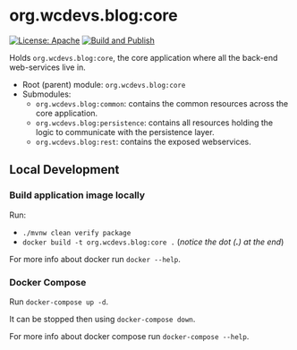 # org.wcdevs.blog:core

[![License: Apache](https://img.shields.io/badge/License-Apache%202.0-blue)](https://opensource.org/licenses/Apache-2.0) [![Build and Publish](https://github.com/lealceldeiro/org.wcdevs.blog.core/actions/workflows/build-and-publish.yml/badge.svg)](https://github.com/lealceldeiro/org.wcdevs.blog.core/actions/workflows/build-and-publish.yml)

Holds `org.wcdevs.blog:core`, the core application where all the back-end web-services live in.

- Root (parent) module: `org.wcdevs.blog:core`
- Submodules:
  * `org.wcdevs.blog:common`: contains the common resources across the core application.
  * `org.wcdevs.blog:persistence`: contains all resources holding the logic to communicate with the persistence layer.
  * `org.wcdevs.blog:rest`: contains the exposed webservices.

## Local Development

### Build application image locally

Run:

- `./mvnw clean verify package`
- `docker build -t org.wcdevs.blog:core .` (*notice the dot (**.**) at the end*)

For more info about docker run `docker --help`.

### Docker Compose

Run `docker-compose up -d`.

It can be stopped then using `docker-compose down`.

For more info about docker compose run `docker-compose --help`.
